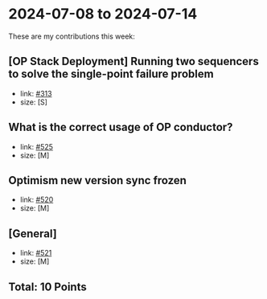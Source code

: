 # 2024-07-08 to 2024-07-14

These are my contributions this week:

## [OP Stack Deployment] Running two sequencers to solve the single-point failure problem

- link: [#313](https://github.com/ethereum-optimism/developers/discussions/313#discussioncomment-10016110)
- size: [S]

## What is the correct usage of OP conductor?

- link: [#525](https://github.com/ethereum-optimism/developers/discussions/525#discussioncomment-10016286)
- size: [M]

## Optimism new version sync frozen

- link: [#520](https://github.com/ethereum-optimism/developers/discussions/520#discussioncomment-10022983)
- size: [M]

## [General] <Running an op-challenger on the Sepolia testnet >

- link: [#521](https://github.com/ethereum-optimism/developers/discussions/521#discussioncomment-10026701)
- size: [M]


## Total: 10 Points